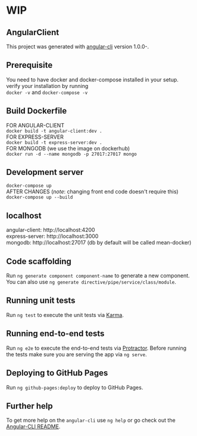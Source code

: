 # WIP

## AngularClient
This project was generated with [angular-cli](https://github.com/angular/angular-cli) version 1.0.0-.

## Prerequisite
You need to have docker and docker-compose installed in your setup. verify your installation by running <br> `docker -v` and `docker-compose -v`

## Build Dockerfile
FOR ANGULAR-CLIENT <br>
`docker build -t angular-client:dev .` <br>
FOR EXPRESS-SERVER <br>
`docker build -t express-server:dev .` <br>
FOR MONGODB (we use the image on dockerhub) <br>
`docker run -d --name mongodb -p 27017:27017 mongo`

## Development server
`docker-compose up` <br>
AFTER CHANGES (*note*: changing front end code doesn't require this) <br>
`docker-compose up --build`

## localhost
angular-client: http://localhost:4200 <br>
express-server: http://localhost:3000<br>
mongodb: http://localhost:27017 (db by default will be called mean-docker)

## Code scaffolding

Run `ng generate component component-name` to generate a new component. You can also use `ng generate directive/pipe/service/class/module`.

## Running unit tests

Run `ng test` to execute the unit tests via [Karma](https://karma-runner.github.io).

## Running end-to-end tests

Run `ng e2e` to execute the end-to-end tests via [Protractor](http://www.protractortest.org/).
Before running the tests make sure you are serving the app via `ng serve`.

## Deploying to GitHub Pages

Run `ng github-pages:deploy` to deploy to GitHub Pages.

## Further help

To get more help on the `angular-cli` use `ng help` or go check out the [Angular-CLI README](https://github.com/angular/angular-cli/blob/master/README.md).
